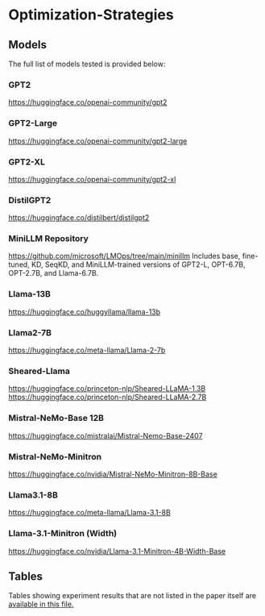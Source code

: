 # Optimization-Strategies

## Models

The full list of models tested is provided below:
### GPT2
https://huggingface.co/openai-community/gpt2
### GPT2-Large
https://huggingface.co/openai-community/gpt2-large
### GPT2-XL
https://huggingface.co/openai-community/gpt2-xl
### DistilGPT2
https://huggingface.co/distilbert/distilgpt2
### MiniLLM Repository
https://github.com/microsoft/LMOps/tree/main/minillm
Includes base, fine-tuned, KD, SeqKD, and MiniLLM-trained versions of GPT2-L, OPT-6.7B, OPT-2.7B, and Llama-6.7B.
### Llama-13B
https://huggingface.co/huggyllama/llama-13b
### Llama2-7B
https://huggingface.co/meta-llama/Llama-2-7b
### Sheared-Llama
https://huggingface.co/princeton-nlp/Sheared-LLaMA-1.3B
https://huggingface.co/princeton-nlp/Sheared-LLaMA-2.7B
### Mistral-NeMo-Base 12B
https://huggingface.co/mistralai/Mistral-Nemo-Base-2407
### Mistral-NeMo-Minitron
https://huggingface.co/nvidia/Mistral-NeMo-Minitron-8B-Base
### Llama3.1-8B
https://huggingface.co/meta-llama/Llama-3.1-8B
### Llama-3.1-Minitron (Width)
https://huggingface.co/nvidia/Llama-3.1-Minitron-4B-Width-Base

## Tables

Tables showing experiment results that are not listed in the paper itself are [available in this file.](Set_1_Extra_Tables.pdf)
